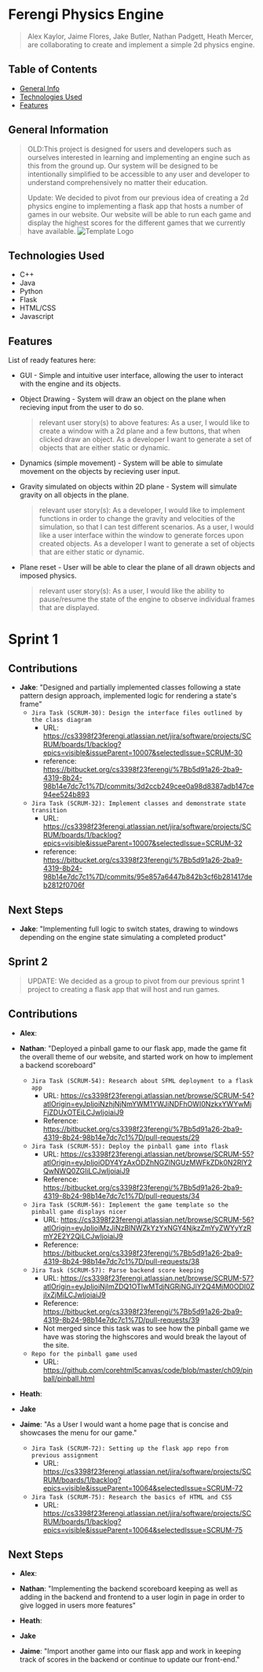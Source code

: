 # Ferengi Physics Engine
> Alex Kaylor, Jaime Flores, Jake Butler, Nathan Padgett, Heath Mercer, are collaborating
> to create and implement a simple 2d physics engine.
<!-- If you have the project hosted somewhere, include the link here. -->

## Table of Contents
* [General Info](#general-information)
* [Technologies Used](#technologies-used)
* [Features](#features)
<!-- * [License](#license) -->


## General Information
> OLD:This project is designed for users and developers
> such as ourselves interested in learning and implementing an engine such as this from the ground up. Our 
> system will be designed to be intentionally simplified to be accessible to any user and developer to
> understand comprehensively no matter their education.
>
> Update: We decided to pivot from our previous idea of creating a 2d physics engine to implementing a flask app that hosts a number of games in our website. Our website will be able to run each game and display the highest scores for the different games that we currently have available.
![Template Logo](./img/FERENGI-logos.jpeg)



## Technologies Used
- C++
- Java
- Python
- Flask
- HTML/CSS
- Javascript


## Features
List of ready features here:

- GUI - Simple and intuitive user interface, allowing the user to interact with the engine and its objects.
- Object Drawing - System will draw an object on the plane when recieving input from the user to do so.
	
	>relevant user story(s) to above features: 
    >As a user, I would like to create a window with a 2d plane and a few buttons, that when clicked draw an object.
    >As a developer I want to generate a set of objects that are either static or dynamic.
	

- Dynamics (simple movement) - System will be able to simulate movement on the objects by recieving user input.
- Gravity simulated on objects within 2D plane - System will simulate gravity on all objects in the plane.

	>relevant user story(s): 
    >As a developer, I would like to implement functions in order to change the gravity and velocities of the simulation, so that I can test different scenarios.
    >As a user, I would like a user interface within the window to generate forces upon created objects.
    >As a developer I want to generate a set of objects that are either static or dynamic.

- Plane reset - User will be able to clear the plane of all drawn objects and imposed physics.

    >relevant user story(s): 
    >As a user, I would like the ability to pause/resume the state of the engine to observe individual frames that are displayed.
    
# Sprint 1
## Contributions
- **Jake**: "Designed and partially implemented classes following a state pattern design approach, implemented logic for rendering a state's frame"
	- `Jira Task (SCRUM-30): Design the interface files outlined by the class diagram`
        - URL: https://cs3398f23ferengi.atlassian.net/jira/software/projects/SCRUM/boards/1/backlog?epics=visible&issueParent=10007&selectedIssue=SCRUM-30
		- reference: https://bitbucket.org/cs3398f23ferengi/%7Bb5d91a26-2ba9-4319-8b24-98b14e7dc7c1%7D/commits/3d2ccb249cee0a98d8387adb147ce94ee524b893
	- `Jira Task (SCRUM-32): Implement classes and demonstrate state transition`
        - URL: https://cs3398f23ferengi.atlassian.net/jira/software/projects/SCRUM/boards/1/backlog?epics=visible&issueParent=10007&selectedIssue=SCRUM-32
		- reference: https://bitbucket.org/cs3398f23ferengi/%7Bb5d91a26-2ba9-4319-8b24-98b14e7dc7c1%7D/commits/95e857a6447b842b3cf6b281417deb2812f0706f
        

## Next Steps
- **Jake**: "Implementing full logic to switch states, drawing to windows depending on the engine state simulating a completed product"


## Sprint 2
>UPDATE: We decided as a group to pivot from our previous sprint 1 project to creating a flask app that will host and run games.

## Contributions
- **Alex**:

- **Nathan**: "Deployed a pinball game to our flask app, made the game fit the overall theme of our website, and started work on how to implement a backend scoreboard"
    - `Jira Task (SCRUM-54): Research about SFML deployment to a flask app`
        - URL: https://cs3398f23ferengi.atlassian.net/browse/SCRUM-54?atlOrigin=eyJpIjoiNzhjNjNmYWM1YWJiNDFhOWI0NzkxYWYwMjFjZDUxOTEiLCJwIjoiaiJ9
        - Reference: https://bitbucket.org/cs3398f23ferengi/%7Bb5d91a26-2ba9-4319-8b24-98b14e7dc7c1%7D/pull-requests/29
    - `Jira Task (SCRUM-55): Deploy the pinball game into flask`
        - URL: https://cs3398f23ferengi.atlassian.net/browse/SCRUM-55?atlOrigin=eyJpIjoiODY4YzAxODZhNGZlNGUzMWFkZDk0N2RlY2QwNWQ0ZGIiLCJwIjoiaiJ9
        - Reference: https://bitbucket.org/cs3398f23ferengi/%7Bb5d91a26-2ba9-4319-8b24-98b14e7dc7c1%7D/pull-requests/34
    - `Jira Task (SCRUM-56): Implement the game template so the pinball game displays nicer`
        - URL: https://cs3398f23ferengi.atlassian.net/browse/SCRUM-56?atlOrigin=eyJpIjoiMzJiNzBlNWZkYzYxNGY4NjkzZmYyZWYyYzRmY2E2Y2QiLCJwIjoiaiJ9
        - Reference: https://bitbucket.org/cs3398f23ferengi/%7Bb5d91a26-2ba9-4319-8b24-98b14e7dc7c1%7D/pull-requests/38
    - `Jira Task (SCRUM-57): Parse backend score keeping`
        - URL: https://cs3398f23ferengi.atlassian.net/browse/SCRUM-57?atlOrigin=eyJpIjoiNjlmZDQ1OTIwMTdjNGRjNGJlY2Q4MjM0ODI0ZjIxZjMiLCJwIjoiaiJ9
        - Reference: https://bitbucket.org/cs3398f23ferengi/%7Bb5d91a26-2ba9-4319-8b24-98b14e7dc7c1%7D/pull-requests/39
        - Not merged since this task was to see how the pinball game we have was storing the highscores and would break the layout of the site. 
    - `Repo for the pinball game used`
        - URL: https://github.com/corehtml5canvas/code/blob/master/ch09/pinball/pinball.html

- **Heath**:

- **Jake**

- **Jaime**: "As a User I would want a home page that is concise and showcases the menu for our game."
    - `Jira Task (SCRUM-72): Setting up the flask app repo from previous assignment`
        - URL: https://cs3398f23ferengi.atlassian.net/jira/software/projects/SCRUM/boards/1/backlog?epics=visible&issueParent=10064&selectedIssue=SCRUM-72
    - `Jira Task (SCRUM-75): Research the basics of HTML and CSS`
        - URL: https://cs3398f23ferengi.atlassian.net/jira/software/projects/SCRUM/boards/1/backlog?epics=visible&issueParent=10064&selectedIssue=SCRUM-75


## Next Steps
- **Alex**:

- **Nathan**:  "Implementing the backend scoreboard keeping as well as adding in the backend and frontend to a user login in page in order to give logged in users more features" 

- **Heath**:

- **Jake**

- **Jaime**: "Import another game into our flask app and work in keeping track of scores in the backend or continue to update our front-end."
